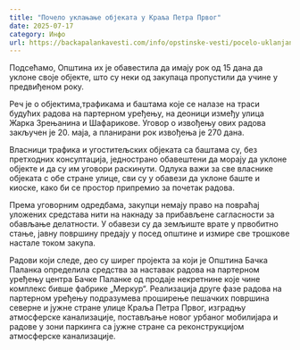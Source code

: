 ```yaml
---
title: "Почело уклањање објеката у Краља Петра Првог"
date: 2025-07-17
category: Инфо
url: https://backapalankavesti.com/info/opstinske-vesti/pocelo-uklanjanje-objekta-u-kralja-petra-prvog/
---
```


Подсећамо, Општина их је обавестила да имају рок од 15 дана да уклоне своје објекте, што су неки од закупаца пропустили да учине у предвиђеном року.

Реч је о објектима,трафикама и баштама које се налазе на траси будућих радова на партерном уређењу, на деоници између улица Жарка Зрењанина и Шафарикове. Уговор о извођењу ових радова закључен је 20. маја, а планирани рок извођења је 270 дана.

Власници трафика и угоститељских објеката са баштама су, без претходних консултација, једнострано обавештени да морају да уклоне објекте и да су им уговори раскинути. Одлука важи за све власнике објеката с обе стране улице, сви су у обавези да уклоне баште и киоске, како би се простор припремио за почетак радова.

Према уговорним одредбама, закупци немају право на повраћај уложених средстава нити на накнаду за прибављене сагласности за обављање делатности. У обавези су да земљиште врате у првобитно стање, јавну површину предају у посед општине и измире све трошкове настале током закупа.

Радови који следе, део су ширег пројекта за који је Општина Бачка Паланка определила средства за наставак радова на партерном уређењу центра Бачке Паланке од продаје некретнине које чине комплекс бивше фабрике „Меркур“. Реализација друге фазе радова на партерном уређењу подразумева проширење пешачких површина северне и јужне стране улице Краља Петра Првог, изградњу атмосферске канализације, постављање новог урбаног мобилијара и радове у зони паркинга са јужне стране са реконструкцијом атмосферске канализације.
